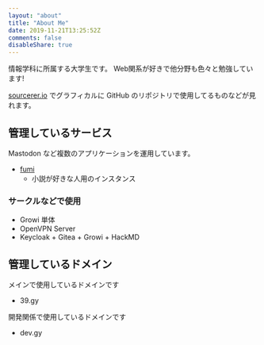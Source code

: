 ```yaml
---
layout: "about"
title: "About Me"
date: 2019-11-21T13:25:52Z
comments: false
disableShare: true
---
```

情報学科に所属する大学生です。
Web関系が好きで他分野も色々と勉強しています!

[sourcerer.io](https://sourcerer.io/ress997) でグラフィカルに GitHub のリポジトリで使用してるものなどが見れます。

## 管理しているサービス
Mastodon など複数のアプリケーションを運用しています。

- [fumi](https://fumi.39.gy/)
	- 小説が好きな人用のインスタンス

### サークルなどで使用
- Growi 単体
- OpenVPN Server
- Keycloak + Gitea + Growi + HackMD

## 管理しているドメイン
メインで使用しているドメインです
- 39.gy

開発関係で使用しているドメインです
- dev.gy
